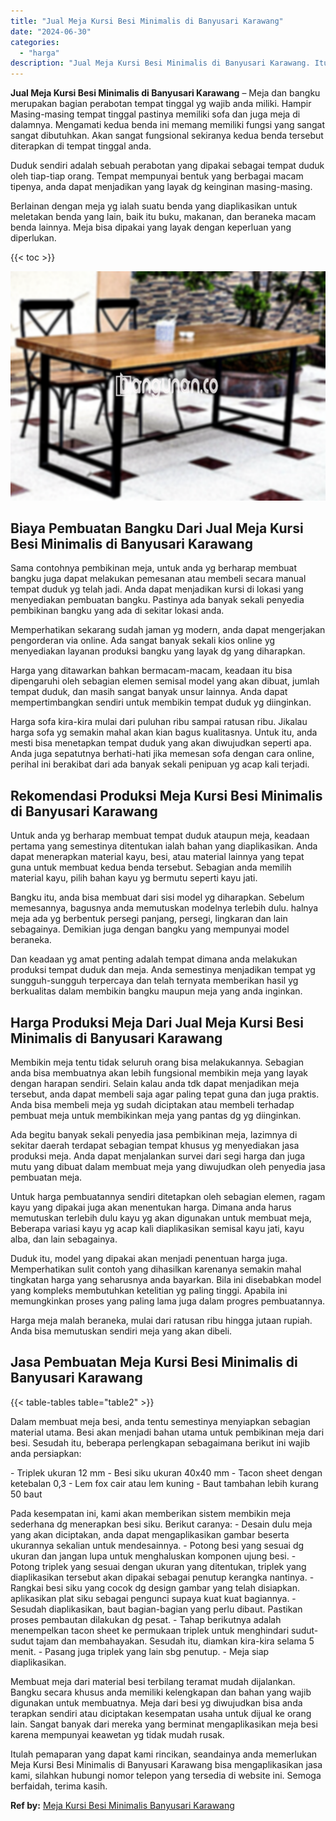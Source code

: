 ```yaml
---
title: "Jual Meja Kursi Besi Minimalis di Banyusari Karawang"
date: "2024-06-30"
categories: 
  - "harga"
description: "Jual Meja Kursi Besi Minimalis di Banyusari Karawang. Itulah pemaparan yang dapat kami rincikan, seandainya anda memerlukan Meja Kursi Besi Minimalis di Bany..."
---
```


**Jual Meja Kursi Besi Minimalis di Banyusari Karawang** – Meja dan bangku merupakan bagian perabotan tempat tinggal yg wajib anda miliki. Hampir Masing-masing tempat tinggal pastinya memiliki sofa dan juga meja di dalamnya. Mengamati kedua benda ini memang memiliki fungsi yang sangat sangat dibutuhkan. Akan sangat fungsional sekiranya kedua benda tersebut diterapkan di tempat tinggal anda.

Duduk sendiri adalah sebuah perabotan yang dipakai sebagai tempat duduk oleh tiap-tiap orang. Tempat mempunyai bentuk yang berbagai macam tipenya, anda dapat menjadikan yang layak dg keinginan masing-masing.

Berlainan dengan meja yg ialah suatu benda yang diaplikasikan untuk meletakan benda yang lain, baik itu buku, makanan, dan beraneka macam benda lainnya. Meja bisa dipakai yang layak dengan keperluan yang diperlukan.

{{< toc >}}

![Jual Meja Kursi Besi Minimalis di Banyusari Karawang](/images/jual-meja-besi-murah17.png)

## Biaya Pembuatan Bangku Dari Jual Meja Kursi Besi Minimalis di Banyusari Karawang

Sama contohnya pembikinan meja, untuk anda yg berharap membuat bangku juga dapat melakukan pemesanan atau membeli secara manual tempat duduk yg telah jadi. Anda dapat menjadikan kursi di lokasi yang menyediakan pembuatan bangku. Pastinya ada banyak sekali penyedia pembikinan bangku yang ada di sekitar lokasi anda.

Memperhatikan sekarang sudah jaman yg modern, anda dapat mengerjakan pengorderan via online. Ada sangat banyak sekali kios online yg menyediakan layanan produksi bangku yang layak dg yang diharapkan.

Harga yang ditawarkan bahkan bermacam-macam, keadaan itu bisa dipengaruhi oleh sebagian elemen semisal model yang akan dibuat, jumlah tempat duduk, dan masih sangat banyak unsur lainnya. Anda dapat mempertimbangkan sendiri untuk membikin tempat duduk yg diinginkan.

Harga sofa kira-kira mulai dari puluhan ribu sampai ratusan ribu. Jikalau harga sofa yg semakin mahal akan kian bagus kualitasnya. Untuk itu, anda mesti bisa menetapkan tempat duduk yang akan diwujudkan seperti apa. Anda juga sepatutnya berhati-hati jika memesan sofa dengan cara online, perihal ini berakibat dari ada banyak sekali penipuan yg acap kali terjadi.

## Rekomendasi Produksi Meja Kursi Besi Minimalis di Banyusari Karawang

Untuk anda yg berharap membuat tempat duduk ataupun meja, keadaan pertama yang semestinya ditentukan ialah bahan yang diaplikasikan. Anda dapat menerapkan material kayu, besi, atau material lainnya yang tepat guna untuk membuat kedua benda tersebut. Sebagian anda memilih material kayu, pilih bahan kayu yg bermutu seperti kayu jati.

Bangku itu, anda bisa membuat dari sisi model yg diharapkan. Sebelum memesannya, bagusnya anda memutuskan modelnya terlebih dulu. halnya meja ada yg berbentuk persegi panjang, persegi, lingkaran dan lain sebagainya. Demikian juga dengan bangku yang mempunyai model beraneka.

Dan keadaan yg amat penting adalah tempat dimana anda melakukan produksi tempat duduk dan meja. Anda semestinya menjadikan tempat yg sungguh-sungguh terpercaya dan telah ternyata memberikan hasil yg berkualitas dalam membikin bangku maupun meja yang anda inginkan.

## Harga Produksi Meja Dari Jual Meja Kursi Besi Minimalis di Banyusari Karawang

Membikin meja tentu tidak seluruh orang bisa melakukannya. Sebagian anda bisa membuatnya akan lebih fungsional membikin meja yang layak dengan harapan sendiri. Selain kalau anda tdk dapat menjadikan meja tersebut, anda dapat membeli saja agar paling tepat guna dan juga praktis. Anda bisa membeli meja yg sudah diciptakan atau membeli terhadap pembuat meja untuk membikinkan meja yang pantas dg yg diinginkan.

Ada begitu banyak sekali penyedia jasa pembikinan meja, lazimnya di sekitar daerah terdapat sebagian tempat khusus yg menyediakan jasa produksi meja. Anda dapat menjalankan survei dari segi harga dan juga mutu yang dibuat dalam membuat meja yang diwujudkan oleh penyedia jasa pembuatan meja.

Untuk harga pembuatannya sendiri ditetapkan oleh sebagian elemen, ragam kayu yang dipakai juga akan menentukan harga. Dimana anda harus memutuskan terlebih dulu kayu yg akan digunakan untuk membuat meja, Beberapa variasi kayu yg acap kali diaplikasikan semisal kayu jati, kayu alba, dan lain sebagainya.

Duduk itu, model yang dipakai akan menjadi penentuan harga juga. Memperhatikan sulit contoh yang dihasilkan karenanya semakin mahal tingkatan harga yang seharusnya anda bayarkan. Bila ini disebabkan model yang kompleks membutuhkan ketelitian yg paling tinggi. Apabila ini memungkinkan proses yang paling lama juga dalam progres pembuatannya.

Harga meja malah beraneka, mulai dari ratusan ribu hingga jutaan rupiah. Anda bisa memutuskan sendiri meja yang akan dibeli.

## Jasa Pembuatan Meja Kursi Besi Minimalis di Banyusari Karawang

{{< table-tables table="table2" >}}

Dalam membuat meja besi, anda tentu semestinya menyiapkan sebagian material utama. Besi akan menjadi bahan utama untuk pembikinan meja dari besi. Sesudah itu, beberapa perlengkapan sebagaimana berikut ini wajib anda persiapkan:

\- Triplek ukuran 12 mm - Besi siku ukuran 40x40 mm - Tacon sheet dengan ketebalan 0,3 - Lem fox cair atau lem kuning - Baut tambahan lebih kurang 50 baut

Pada kesempatan ini, kami akan memberikan sistem membikin meja sederhana dg menerapkan besi siku. Berikut caranya: - Desain dulu meja yang akan diciptakan, anda dapat mengaplikasikan gambar beserta ukurannya sekalian untuk mendesainnya. - Potong besi yang sesuai dg ukuran dan jangan lupa untuk menghaluskan komponen ujung besi. - Potong triplek yang sesuai dengan ukuran yang ditentukan, triplek yang diaplikasikan tersebut akan dipakai sebagai penutup kerangka nantinya. - Rangkai besi siku yang cocok dg design gambar yang telah disiapkan. aplikasikan plat siku sebagai pengunci supaya kuat kuat bagiannya. - Sesudah diaplikasikan, baut bagian-bagian yang perlu dibaut. Pastikan proses pembautan dilakukan dg pesat. - Tahap berikutnya adalah menempelkan tacon sheet ke permukaan triplek untuk menghindari sudut-sudut tajam dan membahayakan. Sesudah itu, diamkan kira-kira selama 5 menit. - Pasang juga triplek yang lain sbg penutup. - Meja siap diaplikasikan.

Membuat meja dari material besi terbilang teramat mudah dijalankan. Bangku secara khusus anda memiliki kelengkapan dan bahan yang wajib digunakan untuk membuatnya. Meja dari besi yg diwujudkan bisa anda terapkan sendiri atau diciptakan kesempatan usaha untuk dijual ke orang lain. Sangat banyak dari mereka yang berminat mengaplikasikan meja besi karena mempunyai keawetan yg tidak mudah rusak.

Itulah pemaparan yang dapat kami rincikan, seandainya anda memerlukan Meja Kursi Besi Minimalis di Banyusari Karawang bisa mengaplikasikan jasa kami, silahkan hubungi nomor telepon yang tersedia di website ini. Semoga berfaidah, terima kasih.

**Ref by:** [Meja Kursi Besi Minimalis Banyusari Karawang](https://id.wikipedia.org/wiki/Meja)

